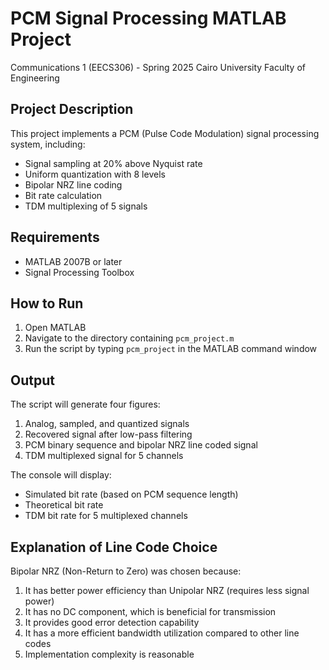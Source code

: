 # PCM Signal Processing MATLAB Project
Communications 1 (EECS306) - Spring 2025
Cairo University Faculty of Engineering

## Project Description
This project implements a PCM (Pulse Code Modulation) signal processing system, including:
- Signal sampling at 20% above Nyquist rate
- Uniform quantization with 8 levels
- Bipolar NRZ line coding
- Bit rate calculation
- TDM multiplexing of 5 signals

## Requirements
- MATLAB 2007B or later
- Signal Processing Toolbox

## How to Run
1. Open MATLAB
2. Navigate to the directory containing `pcm_project.m`
3. Run the script by typing `pcm_project` in the MATLAB command window

## Output
The script will generate four figures:
1. Analog, sampled, and quantized signals
2. Recovered signal after low-pass filtering
3. PCM binary sequence and bipolar NRZ line coded signal
4. TDM multiplexed signal for 5 channels

The console will display:
- Simulated bit rate (based on PCM sequence length)
- Theoretical bit rate
- TDM bit rate for 5 multiplexed channels

## Explanation of Line Code Choice
Bipolar NRZ (Non-Return to Zero) was chosen because:
1. It has better power efficiency than Unipolar NRZ (requires less signal power)
2. It has no DC component, which is beneficial for transmission
3. It provides good error detection capability
4. It has a more efficient bandwidth utilization compared to other line codes
5. Implementation complexity is reasonable


